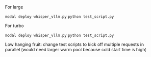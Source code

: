 For large

`modal deploy whisper_vllm.py`
`python test_script.py`


For turbo

`modal deploy whisper_vllm.py`
`python test_script.py`


Low hanging fruit: change test scripts to kick off multiple requests in parallel (would need larger warm pool because cold start time is high)

